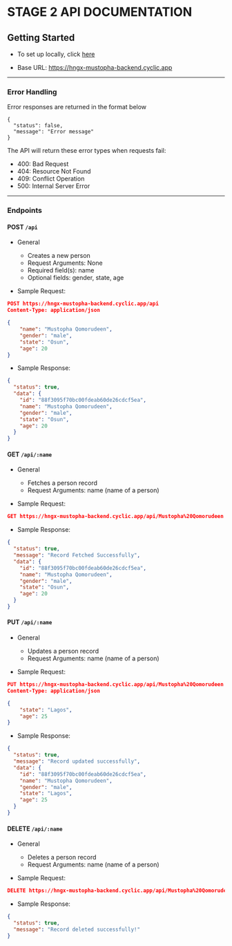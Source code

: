 # STAGE 2 API DOCUMENTATION

## Getting Started

- To set up locally, click [here](README.md)

- Base URL: https://hngx-mustopha-backend.cyclic.app

---

### Error Handling

Error responses are returned in the format below

```
{
  "status": false,
  "message": "Error message"
}
```

The API will return these error types when requests fail:

- 400: Bad Request
- 404: Resource Not Found
- 409: Conflict Operation
- 500: Internal Server Error

---

### Endpoints

#### POST `/api`

- General

  - Creates a new person
  - Request Arguments: None
  - Required field(s): name
  - Optional fields: gender, state, age

- Sample Request:

```json
POST https://hngx-mustopha-backend.cyclic.app/api
Content-Type: application/json

{
    "name": "Mustopha Qomorudeen",
    "gender": "male",
    "state": "Osun",
    "age": 20
}
```

- Sample Response:

```json
{
  "status": true,
  "data": {
    "id": "88f3095f70bc00fdeab60de26cdcf5ea",
    "name": "Mustopha Qomorudeen",
    "gender": "male",
    "state": "Osun",
    "age": 20
  }
}
```

#### GET `/api/:name`

- General

  - Fetches a person record
  - Request Arguments: name (name of a person)

- Sample Request:

```json
GET https://hngx-mustopha-backend.cyclic.app/api/Mustopha%20Qomorudeen
```

- Sample Response:

```json
{
  "status": true,
  "message": "Record Fetched Successfully",
  "data": {
    "id": "88f3095f70bc00fdeab60de26cdcf5ea",
    "name": "Mustopha Qomorudeen",
    "gender": "male",
    "state": "Osun",
    "age": 20
  }
}
```

#### PUT `/api/:name`

- General

  - Updates a person record
  - Request Arguments: name (name of a person)

- Sample Request:

```json
PUT https://hngx-mustopha-backend.cyclic.app/api/Mustopha%20Qomorudeen
Content-Type: application/json

{
    "state": "Lagos",
    "age": 25
}
```

- Sample Response:

```json
{
  "status": true,
  "message": "Record updated successfully",
  "data": {
    "id": "88f3095f70bc00fdeab60de26cdcf5ea",
    "name": "Mustopha Qomorudeen",
    "gender": "male",
    "state": "Lagos",
    "age": 25
  }
}
```

#### DELETE `/api/:name`

- General

  - Deletes a person record
  - Request Arguments: name (name of a person)

- Sample Request:

```json
DELETE https://hngx-mustopha-backend.cyclic.app/api/Mustopha%20Qomorudeen
```

- Sample Response:

```json
{
  "status": true,
  "message": "Record deleted successfully!"
}
```
